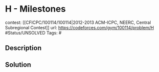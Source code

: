 # H - Milestones

contest: [[CFICPC/100114/100114|2012-2013 ACM-ICPC, NEERC, Central Subregional Contest]]
url: https://codeforces.com/gym/100114/problem/H
#Status/UNSOLVED
Tags: #

## Description

## Solution

